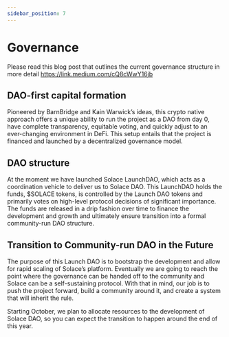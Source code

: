 ```yaml
---
sidebar_position: 7
---
```


# Governance

Please read this blog post that outlines the current governance structure in more detail https://link.medium.com/cQ8cWwY16jb

## DAO-first capital formation

Pioneered by BarnBridge and Kain Warwick’s ideas, this crypto native approach offers a unique ability to run the project as a DAO from day 0, have complete transparency, equitable voting, and quickly adjust to an ever-changing environment in DeFi. This setup entails that the project is financed and launched by a decentralized governance model.

## DAO structure

At the moment we have launched Solace LaunchDAO, which acts as a coordination vehicle to deliver us to Solace DAO. This LaunchDAO holds the funds, $SOLACE tokens, is controlled by the Launch DAO tokens and primarily votes on high-level protocol decisions of significant importance. The funds are released in a drip fashion over time to finance the development and growth and ultimately ensure transition into a formal community-run DAO structure.

## Transition to Community-run DAO in the Future

The purpose of this Launch DAO is to bootstrap the development and allow for rapid scaling of Solace’s platform. Eventually we are going to reach the point where the governance can be handed off to the community and Solace can be a self-sustaining protocol. With that in mind, our job is to push the project forward, build a community around it, and create a system that will inherit the rule.

Starting October, we plan to allocate resources to the development of Solace DAO, so you can expect the transition to happen around the end of this year.